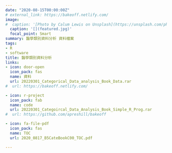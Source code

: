 ```yaml
---
date: "2020-08-15T00:00:00Z"
# external_link: https://bakeoff.netlify.com/
image:
#  caption: '[Photo by Calum Lewis on Unsplash](https://unsplash.com/photos/rkT_TG5NKF8)'
  caption: '[](featured.jpg)'
  focal_point: Smart
summary: 醫學類別資料分析 資料檔案
tags:
- R
- software
title: 醫學類別資料分析
links:
- icon: door-open
  icon_pack: fas
  name: 資料
  url: 20220301_Categorical_Data_analysis_Book_Data.rar
#  url: https://bakeoff.netlify.com/

- icon: r-project
  icon_pack: fab
  name: code
  url: 20220301_Categoircal_Data_Analysis_Book_Simple_R_Prog.rar
#  url: https://github.com/apreshill/bakeoff

- icon: fa-file-pdf
  icon_pack: fas
  name: TOC
  url: 2020_0817_B5CateBookC00_TOC.pdf

---
```



